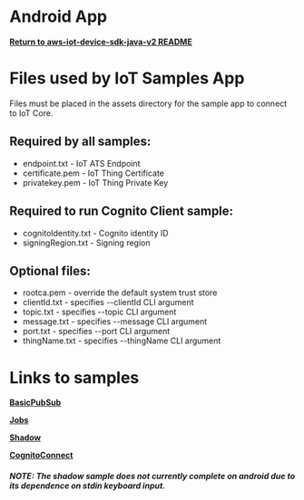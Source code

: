 # Android App
[**Return to aws-iot-device-sdk-java-v2 README**](../../../../../../aws-iot-device-sdk-java-v2/README.md)

# Files used by IoT Samples App
Files must be placed in the assets directory for the sample app to connect to IoT Core.
## Required by all samples:
* endpoint.txt - IoT ATS Endpoint
* certificate.pem - IoT Thing Certificate
* privatekey.pem - IoT Thing Private Key

## Required to run Cognito Client sample:
* cognitoIdentity.txt - Cognito identity ID
* signingRegion.txt - Signing region

## Optional files:
* rootca.pem - override the default system trust store
* clientId.txt - specifies --clientId CLI argument
* topic.txt - specifies --topic CLI argument
* message.txt - specifies --message CLI argument
* port.txt - specifies --port CLI argument
* thingName.txt - specifies --thingName CLI argument

# Links to samples
[**BasicPubSub**](../../../../../samples/BasicPubSub/README.md)

[**Jobs**](../../../../../samples/Jobs/README.md)

[**Shadow**](../../../../../samples/Shadow/README.md)

[**CognitoConnect**](../../../../../samples/CognitoConnect/README.md)
##### NOTE: The shadow sample does not currently complete on android due to its dependence on stdin keyboard input.